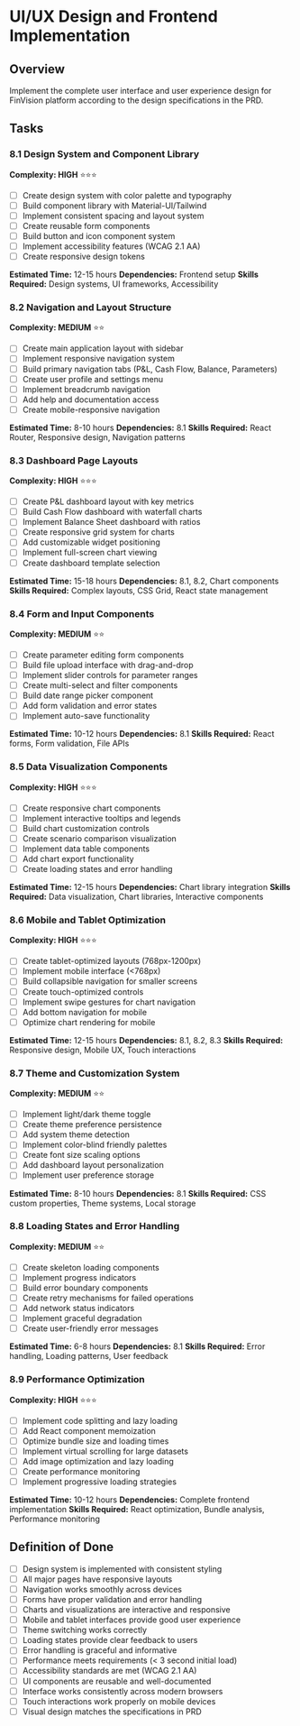 # UI/UX Design and Frontend Implementation

## Overview
Implement the complete user interface and user experience design for FinVision platform according to the design specifications in the PRD.

## Tasks

### 8.1 Design System and Component Library
**Complexity: HIGH** ⭐⭐⭐
- [ ] Create design system with color palette and typography
- [ ] Build component library with Material-UI/Tailwind
- [ ] Implement consistent spacing and layout system
- [ ] Create reusable form components
- [ ] Build button and icon component system
- [ ] Implement accessibility features (WCAG 2.1 AA)
- [ ] Create responsive design tokens

**Estimated Time:** 12-15 hours
**Dependencies:** Frontend setup
**Skills Required:** Design systems, UI frameworks, Accessibility

### 8.2 Navigation and Layout Structure
**Complexity: MEDIUM** ⭐⭐
- [ ] Create main application layout with sidebar
- [ ] Implement responsive navigation system
- [ ] Build primary navigation tabs (P&L, Cash Flow, Balance, Parameters)
- [ ] Create user profile and settings menu
- [ ] Implement breadcrumb navigation
- [ ] Add help and documentation access
- [ ] Create mobile-responsive navigation

**Estimated Time:** 8-10 hours
**Dependencies:** 8.1
**Skills Required:** React Router, Responsive design, Navigation patterns

### 8.3 Dashboard Page Layouts
**Complexity: HIGH** ⭐⭐⭐
- [ ] Create P&L dashboard layout with key metrics
- [ ] Build Cash Flow dashboard with waterfall charts
- [ ] Implement Balance Sheet dashboard with ratios
- [ ] Create responsive grid system for charts
- [ ] Add customizable widget positioning
- [ ] Implement full-screen chart viewing
- [ ] Create dashboard template selection

**Estimated Time:** 15-18 hours
**Dependencies:** 8.1, 8.2, Chart components
**Skills Required:** Complex layouts, CSS Grid, React state management

### 8.4 Form and Input Components
**Complexity: MEDIUM** ⭐⭐
- [ ] Create parameter editing form components
- [ ] Build file upload interface with drag-and-drop
- [ ] Implement slider controls for parameter ranges
- [ ] Create multi-select and filter components
- [ ] Build date range picker component
- [ ] Add form validation and error states
- [ ] Implement auto-save functionality

**Estimated Time:** 10-12 hours
**Dependencies:** 8.1
**Skills Required:** React forms, Form validation, File APIs

### 8.5 Data Visualization Components
**Complexity: HIGH** ⭐⭐⭐
- [ ] Create responsive chart components
- [ ] Implement interactive tooltips and legends
- [ ] Build chart customization controls
- [ ] Create scenario comparison visualization
- [ ] Implement data table components
- [ ] Add chart export functionality
- [ ] Create loading states and error handling

**Estimated Time:** 12-15 hours
**Dependencies:** Chart library integration
**Skills Required:** Data visualization, Chart libraries, Interactive components

### 8.6 Mobile and Tablet Optimization
**Complexity: HIGH** ⭐⭐⭐
- [ ] Create tablet-optimized layouts (768px-1200px)
- [ ] Implement mobile interface (<768px)
- [ ] Build collapsible navigation for smaller screens
- [ ] Create touch-optimized controls
- [ ] Implement swipe gestures for chart navigation
- [ ] Add bottom navigation for mobile
- [ ] Optimize chart rendering for mobile

**Estimated Time:** 12-15 hours
**Dependencies:** 8.1, 8.2, 8.3
**Skills Required:** Responsive design, Mobile UX, Touch interactions

### 8.7 Theme and Customization System
**Complexity: MEDIUM** ⭐⭐
- [ ] Implement light/dark theme toggle
- [ ] Create theme preference persistence
- [ ] Add system theme detection
- [ ] Implement color-blind friendly palettes
- [ ] Create font size scaling options
- [ ] Add dashboard layout personalization
- [ ] Implement user preference storage

**Estimated Time:** 8-10 hours
**Dependencies:** 8.1
**Skills Required:** CSS custom properties, Theme systems, Local storage

### 8.8 Loading States and Error Handling
**Complexity: MEDIUM** ⭐⭐
- [ ] Create skeleton loading components
- [ ] Implement progress indicators
- [ ] Build error boundary components
- [ ] Create retry mechanisms for failed operations
- [ ] Add network status indicators
- [ ] Implement graceful degradation
- [ ] Create user-friendly error messages

**Estimated Time:** 6-8 hours
**Dependencies:** 8.1
**Skills Required:** Error handling, Loading patterns, User feedback

### 8.9 Performance Optimization
**Complexity: HIGH** ⭐⭐⭐
- [ ] Implement code splitting and lazy loading
- [ ] Add React component memoization
- [ ] Optimize bundle size and loading times
- [ ] Implement virtual scrolling for large datasets
- [ ] Add image optimization and lazy loading
- [ ] Create performance monitoring
- [ ] Implement progressive loading strategies

**Estimated Time:** 10-12 hours
**Dependencies:** Complete frontend implementation
**Skills Required:** React optimization, Bundle analysis, Performance monitoring

## Definition of Done
- [ ] Design system is implemented with consistent styling
- [ ] All major pages have responsive layouts
- [ ] Navigation works smoothly across devices
- [ ] Forms have proper validation and error handling
- [ ] Charts and visualizations are interactive and responsive
- [ ] Mobile and tablet interfaces provide good user experience
- [ ] Theme switching works correctly
- [ ] Loading states provide clear feedback to users
- [ ] Error handling is graceful and informative
- [ ] Performance meets requirements (< 3 second initial load)
- [ ] Accessibility standards are met (WCAG 2.1 AA)
- [ ] UI components are reusable and well-documented
- [ ] Interface works consistently across modern browsers
- [ ] Touch interactions work properly on mobile devices
- [ ] Visual design matches the specifications in PRD 